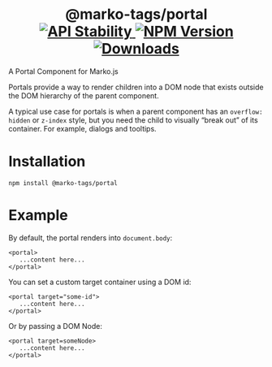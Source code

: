 <h1 align="center">
  <!-- Logo -->
  <br/>
  @marko-tags/portal
	<br/>

  <!-- Stability -->
  <a href="https://nodejs.org/api/documentation.html#documentation_stability_index">
    <img src="https://img.shields.io/badge/stability-stable-green.svg" alt="API Stability"/>
  </a>
  <!-- NPM Version -->
  <a href="https://npmjs.org/package/@marko-tags/portal">
    <img src="https://img.shields.io/npm/v/@marko-tags/portal.svg" alt="NPM Version"/>
  </a>
  <!-- Downloads -->
  <a href="https://npmjs.org/package/@marko-tags/portal">
    <img src="https://img.shields.io/npm/dm/@marko-tags/portal.svg" alt="Downloads"/>
  </a>
</h1>

A Portal Component for Marko.js

Portals provide a way to render children into a DOM node that exists outside the DOM hierarchy of the parent component.

A typical use case for portals is when a parent component has an `overflow: hidden` or `z-index` style, but you need the child to visually “break out” of its container. For example, dialogs and tooltips.

# Installation

```console
npm install @marko-tags/portal
```

# Example

By default, the portal renders into `document.body`:

```marko
<portal>
   ...content here...
</portal>
```

You can set a custom target container using a DOM id:

```marko
<portal target="some-id">
   ...content here...
</portal>
```

Or by passing a DOM Node:

```marko
<portal target=someNode>
   ...content here...
</portal>
```
